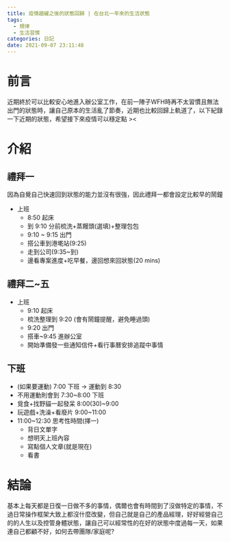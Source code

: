 ```yaml
---
title: 疫情趨緩之後的狀態回歸 | 在台北一年來的生活狀態
tags:
  - 規律
  - 生活習慣
categories: 日記
date: 2021-09-07 23:11:48
---
```



# 前言

近期終於可以比較安心地進入辦公室工作，在前一陣子WFH時再不太習慣且無法出門的狀態時，讓自己原本的生活亂了節奏，近期也比較回歸上軌道了，以下紀錄一下近期的狀態，希望接下來疫情可以穩定點 ><

<!-- more -->

# 介紹

## 禮拜一

因為自覺自己快速回到狀態的能力並沒有很強，因此禮拜一都會設定比較早的鬧鐘

- 上班
  - 8:50 起床
  - 到 9:10 分前梳洗+蒸饅頭(選填)+整理包包
  - 9:10 ~ 9:15 出門
  - 搭公車到港墘站(9:25)
  - 走到公司(9:35~到)
  - 邊看專案進度+吃早餐，邊回想來回狀態(20 mins)

## 禮拜二~五

- 上班
  - 9:10 起床
  - 梳洗整理到 9:20 (會有鬧鐘提醒，避免睡過頭)
  - 9:20 出門
  - 搭車~9:45 進辦公室
  - 開始準備發一些通知信件+看行事曆安排追蹤中事情

## 下班

- (如果要運動) 7:00 下班 -> 運動到 8:30
- 不用運動則會到 7:30~8:00 下班
- 覓食+找野貓一起發呆 8:00(30)~9:00
- 玩遊戲+洗澡+看廢片 9:00~11:00
- 11:00~12:30 思考性時間(擇一)
  - 背日文單字
  - 想明天上班內容
  - 寫點個人文章(就是現在)
  - 看書

# 結論

基本上每天都是日復一日做不多的事情，偶爾也會有時間到了沒做特定的事情，不過日常操作框架大致上都沒什麼改變，但自己就是自己的產品經理，好好經營自己的的人生以及控管身體狀態，讓自己可以經常性的在好的狀態中度過每一天，如果連自己都顧不好，如何去帶團隊/家庭呢?

<script async class="speakerdeck-embed" data-slide="24" data-id="a62ae4f456db4615bf54a6337005b2ea" data-ratio="1.77777777777778" src="//speakerdeck.com/assets/embed.js"></script>